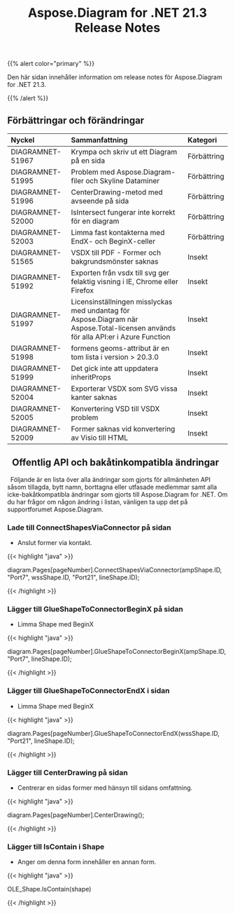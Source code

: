 ﻿---
title: Aspose.Diagram for .NET 21.3 Release Notes
type: docs
weight: 10
url: /sv/net/aspose-diagram-for-net-21-3-release-notes/
---
{{% alert color="primary" %}} 

Den här sidan innehåller information om release notes för Aspose.Diagram for .NET 21.3.

{{% /alert %}} 
## **Förbättringar och förändringar**

|**Nyckel**|**Sammanfattning**|**Kategori**|
|:- |:- |:- |
|DIAGRAMNET-51967|Krympa och skriv ut ett Diagram på en sida|Förbättring|
|DIAGRAMNET-51995|Problem med Aspose.Diagram-filer och Skyline Dataminer|Förbättring|
|DIAGRAMNET-51996|CenterDrawing-metod med avseende på sida|Förbättring|
|DIAGRAMNET-52000|IsIntersect fungerar inte korrekt för en diagram|Förbättring|
|DIAGRAMNET-52003|Limma fast kontakterna med EndX- och BeginX-celler|Förbättring|
|DIAGRAMNET-51565|VSDX till PDF - Former och bakgrundsmönster saknas|Insekt|
|DIAGRAMNET-51992|Exporten från vsdx till svg ger felaktig visning i IE, Chrome eller Firefox|Insekt|
|DIAGRAMNET-51997|Licensinställningen misslyckas med undantag för Aspose.Diagram när Aspose.Total-licensen används för alla API:er i Azure Function|Insekt|
|DIAGRAMNET-51998|formens geoms-attribut är en tom lista i version > 20.3.0|Insekt|
|DIAGRAMNET-51999|Det gick inte att uppdatera inheritProps|Insekt|
|DIAGRAMNET-52004|Exporterar VSDX som SVG vissa kanter saknas|Insekt|
|DIAGRAMNET-52005|Konvertering VSD till VSDX problem|Insekt|
|DIAGRAMNET-52009|Former saknas vid konvertering av Visio till HTML|Insekt|

## ` `**Offentlig API och bakåtinkompatibla ändringar**
` `Följande är en lista över alla ändringar som gjorts för allmänheten API såsom tillagda, bytt namn, borttagna eller utfasade medlemmar samt alla icke-bakåtkompatibla ändringar som gjorts till Aspose.Diagram for .NET. Om du har frågor om någon ändring i listan, vänligen ta upp det på supportforumet Aspose.Diagram.
### **Lade till ConnectShapesViaConnector på sidan**
- Anslut former via kontakt.

{{< highlight "java" >}}

diagram.Pages[pageNumber].ConnectShapesViaConnector(ampShape.ID, "Port7", wssShape.ID, "Port21", lineShape.ID);

{{< /highlight >}}
### **Lägger till GlueShapeToConnectorBeginX på sidan**
- Limma Shape med BeginX



{{< highlight "java" >}}

diagram.Pages[pageNumber].GlueShapeToConnectorBeginX(ampShape.ID, "Port7", lineShape.ID);

{{< /highlight >}}
### **Lägger till GlueShapeToConnectorEndX i sidan**
- Limma Shape med BeginX



{{< highlight "java" >}}

diagram.Pages[pageNumber].GlueShapeToConnectorEndX(wssShape.ID, "Port21", lineShape.ID);

{{< /highlight >}}
### **Lägger till CenterDrawing på sidan**
- Centrerar en sidas former med hänsyn till sidans omfattning.



{{< highlight "java" >}}

diagram.Pages[pageNumber].CenterDrawing();

{{< /highlight >}}
### **Lägger till IsContain i Shape**
- Anger om denna form innehåller en annan form.



{{< highlight "java" >}}

OLE_Shape.IsContain(shape)

{{< /highlight >}}



